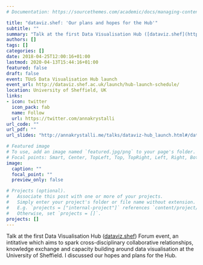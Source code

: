 ```yaml
---
# Documentation: https://sourcethemes.com/academic/docs/managing-content/

title: "dataviz.shef: 'Our plans and hopes for the Hub'"
subtitle: ""
summary: "Talk at the first Data Visualisation Hub ([dataviz.shef](http://dataviz.shef.ac.uk/)) Forum event where I discussed our hopes and plans for the Hub"
authors: []
tags: []
categories: []
date: 2018-04-25T12:00:16+01:00
lastmod: 2020-04-13T15:44:16+01:00
featured: false
draft: false
event: TUoS Data Visualisation Hub launch
event_url: http://dataviz.shef.ac.uk/launch/hub-launch-schedule/
location: University of Sheffield, UK
links:
- icon: twitter
  icon_pack: fab
  name: Follow
  url: https://twitter.com/annakrystalli
url_code: ""
url_pdf: ""
url_slides: "http://annakrystalli.me/talks/dataviz-hub_launch.html#/dataviz.shef"

# Featured image
# To use, add an image named `featured.jpg/png` to your page's folder.
# Focal points: Smart, Center, TopLeft, Top, TopRight, Left, Right, BottomLeft, Bottom, BottomRight.
image:
  caption: ""
  focal_point: ""
  preview_only: false

# Projects (optional).
#   Associate this post with one or more of your projects.
#   Simply enter your project's folder or file name without extension.
#   E.g. `projects = ["internal-project"]` references `content/project/deep-learning/index.md`.
#   Otherwise, set `projects = []`.
projects: []
---
```


Talk at the first Data Visualisation Hub ([dataviz.shef](http://dataviz.shef.ac.uk/)) Forum event, an intitative which aims to spark cross-disciplinary collaborative relationships, knowledge exchange and capacity building around data visualisation at the University of Sheffield. I discussed our hopes and plans for the Hub.